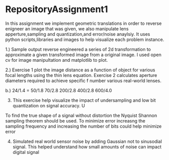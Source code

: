 # RepositoryAssignment1

In this assignment we implement geometric translations in order to reverse enigneer an image that was given, we also manipulate lens apperture,sampling and quantization,and error/noise anaylsiy. It uses python scripts,libraries and images to help visualize each problem instance.


1.) Sample output
reverse engineered a series of 2d transformation to approximate a given transformed image from a original image. I used open cv for image manipultation and matplotlib to plot.

2.)
Exercise 1 plot the image distance as a function of object for various focal lengths using the thin lens equation.
Exercise 2 calculates aperture diameters required to achieve specific f number various real-world lenses.

b.)
 24/1.4 =
    50/1.8
    70/2.8
    200/2.8
    400/2.8
    600/4.0


3. This exercise help visualize the impact of undersampling and low bit quantization on signal accuracy. U


To find the true shape of a signal without distortion the Nyquist Shannon sampling theorem should be used. To minimize error increasng the sampling frequency and increasing the number of bits could help minimize error

4. Simulated real world sensor noise by adding Gaussian not to sinusodial signal. This helped understand how small amounts of noise can impact digital signal